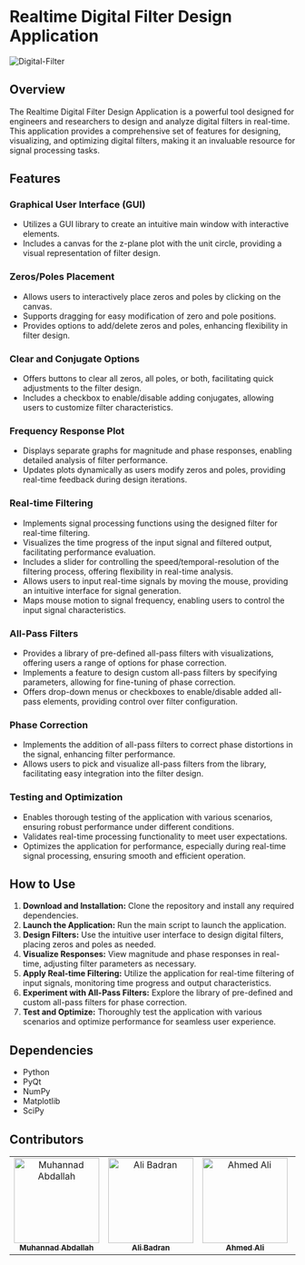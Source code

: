 # Realtime Digital Filter Design Application
![Digital-Filter](https://github.com/Muhannad159/Realtime-Digital-Filter/assets/104541242/c755c7bd-3fdc-4214-a0b5-8ac6c747df28)

## Overview

The Realtime Digital Filter Design Application is a powerful tool designed for engineers and researchers to design and analyze digital filters in real-time. This application provides a comprehensive set of features for designing, visualizing, and optimizing digital filters, making it an invaluable resource for signal processing tasks.

## Features

### Graphical User Interface (GUI)
- Utilizes a GUI library to create an intuitive main window with interactive elements.
- Includes a canvas for the z-plane plot with the unit circle, providing a visual representation of filter design.

### Zeros/Poles Placement
- Allows users to interactively place zeros and poles by clicking on the canvas.
- Supports dragging for easy modification of zero and pole positions.
- Provides options to add/delete zeros and poles, enhancing flexibility in filter design.

### Clear and Conjugate Options
- Offers buttons to clear all zeros, all poles, or both, facilitating quick adjustments to the filter design.
- Includes a checkbox to enable/disable adding conjugates, allowing users to customize filter characteristics.

### Frequency Response Plot
- Displays separate graphs for magnitude and phase responses, enabling detailed analysis of filter performance.
- Updates plots dynamically as users modify zeros and poles, providing real-time feedback during design iterations.

### Real-time Filtering
- Implements signal processing functions using the designed filter for real-time filtering.
- Visualizes the time progress of the input signal and filtered output, facilitating performance evaluation.
- Includes a slider for controlling the speed/temporal-resolution of the filtering process, offering flexibility in real-time analysis.
- Allows users to input real-time signals by moving the mouse, providing an intuitive interface for signal generation.
- Maps mouse motion to signal frequency, enabling users to control the input signal characteristics.

### All-Pass Filters
- Provides a library of pre-defined all-pass filters with visualizations, offering users a range of options for phase correction.
- Implements a feature to design custom all-pass filters by specifying parameters, allowing for fine-tuning of phase correction.
- Offers drop-down menus or checkboxes to enable/disable added all-pass elements, providing control over filter configuration.

### Phase Correction
- Implements the addition of all-pass filters to correct phase distortions in the signal, enhancing filter performance.
- Allows users to pick and visualize all-pass filters from the library, facilitating easy integration into the filter design.

### Testing and Optimization
- Enables thorough testing of the application with various scenarios, ensuring robust performance under different conditions.
- Validates real-time processing functionality to meet user expectations.
- Optimizes the application for performance, especially during real-time signal processing, ensuring smooth and efficient operation.

## How to Use

1. **Download and Installation:** Clone the repository and install any required dependencies.
2. **Launch the Application:** Run the main script to launch the application.
3. **Design Filters:** Use the intuitive user interface to design digital filters, placing zeros and poles as needed.
4. **Visualize Responses:** View magnitude and phase responses in real-time, adjusting filter parameters as necessary.
5. **Apply Real-time Filtering:** Utilize the application for real-time filtering of input signals, monitoring time progress and output characteristics.
6. **Experiment with All-Pass Filters:** Explore the library of pre-defined and custom all-pass filters for phase correction.
7. **Test and Optimize:** Thoroughly test the application with various scenarios and optimize performance for seamless user experience.

## Dependencies

- Python
- PyQt
- NumPy
- Matplotlib
- SciPy

## Contributors <a name = "Contributors"></a>

<table>
  <tr>
    <td align="center">
    <a href="https://github.com/Muhannad159" target="_black">
    <img src="https://avatars.githubusercontent.com/u/104541242?v=4" width="150px;" alt="Muhannad Abdallah"/>
    <br />
    <sub><b>Muhannad Abdallah</b></sub></a>
    </td>
  <td align="center">
    <a href="https://github.com/AliBadran716" target="_black">
    <img src="https://avatars.githubusercontent.com/u/102072821?v=4" width="150px;" alt="Ali Badran"/>
    <br />
    <sub><b>Ali Badran</b></sub></a>
    </td>
     <td align="center">
    <a href="https://github.com/ahmedalii3" target="_black">
    <img src="https://avatars.githubusercontent.com/u/110257687?v=4" width="150px;" alt="Ahmed Ali"/>
    <br />
    <sub><b>Ahmed Ali</b></sub></a>
    </td>
<td align="center">
    <a href="https://github.com/ossama971" target="_black">
    <img src="https://avatars.githubusercontent.com/u/40814982?v=4" width="150px;" alt="Hassan Hussein"/>
    <br />
    <sub><b>Osama Badawi</b></sub></a>
    </td>
      </tr>
 </table>




